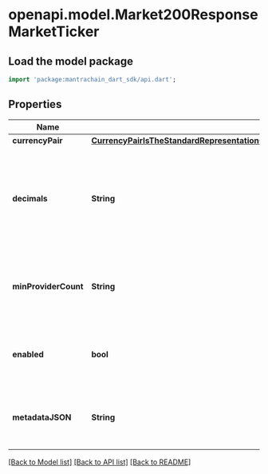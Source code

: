 # openapi.model.Market200ResponseMarketTicker

## Load the model package
```dart
import 'package:mantrachain_dart_sdk/api.dart';
```

## Properties
Name | Type | Description | Notes
------------ | ------------- | ------------- | -------------
**currencyPair** | [**CurrencyPairIsTheStandardRepresentationOfAPairOfAssetsWhereOneBaseIsPricedInTermsOfTheOtherQuote**](CurrencyPairIsTheStandardRepresentationOfAPairOfAssetsWhereOneBaseIsPricedInTermsOfTheOtherQuote.md) |  | [optional] 
**decimals** | **String** | Decimals is the number of decimal places for the ticker. The number of decimal places is used to convert the price to a human-readable format. | [optional] 
**minProviderCount** | **String** | MinProviderCount is the minimum number of providers required to consider the ticker valid. | [optional] 
**enabled** | **bool** | Enabled is the flag that denotes if the Ticker is enabled for price fetching by an oracle. | [optional] 
**metadataJSON** | **String** | MetadataJSON is a string of JSON that encodes any extra configuration for the given ticker. | [optional] 

[[Back to Model list]](../README.md#documentation-for-models) [[Back to API list]](../README.md#documentation-for-api-endpoints) [[Back to README]](../README.md)


